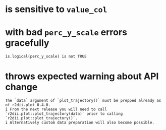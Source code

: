 # is sensitive to `value_col`

    

# with bad `perc_y_scale` errors gracefully

    is.logical(perc_y_scale) is not TRUE

# throws expected warning about API change

    The `data` argument of `plot_trajectory()` must be prepped already as of r2dii.plot 0.4.0.
    i From the next release you will need to call `r2dii.plot::plot_trajectory(data)` prior to calling `r2dii.plot::plot_trajectory()`.
    i Alternatively custom data preparation will also become possible.

